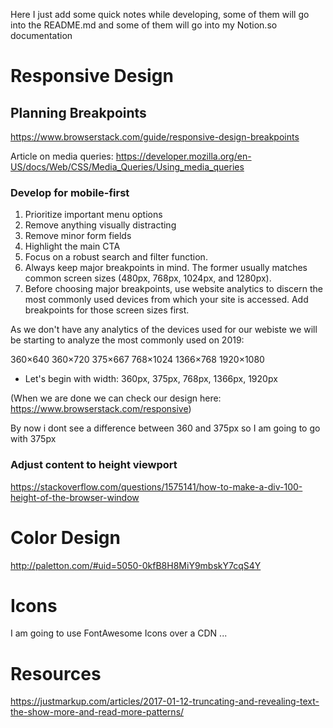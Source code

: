 Here I just add some quick notes while developing, some of them will go into the README.md and some of them will go into my Notion.so documentation

# Responsive Design

## Planning Breakpoints

https://www.browserstack.com/guide/responsive-design-breakpoints

Article on media queries: https://developer.mozilla.org/en-US/docs/Web/CSS/Media_Queries/Using_media_queries

### Develop for mobile-first

1. Prioritize important menu options
2. Remove anything visually distracting
3. Remove minor form fields
4. Highlight the main CTA
5. Focus on a robust search and filter function.
6. Always keep major breakpoints in mind. The former usually matches common screen sizes (480px, 768px, 1024px, and 1280px).
7. Before choosing major breakpoints, use website analytics to discern the most commonly used devices from which your site is accessed. Add breakpoints for those screen sizes first.

As we don't have any analytics of the devices used for our webiste we will be starting to analyze the most commonly used on 2019:

360×640
360×720
375×667
768×1024
1366×768
1920×1080

- Let's begin with width: 360px, 375px, 768px, 1366px, 1920px

(When we are done we can check our design here: https://www.browserstack.com/responsive)

By now i dont see a difference between 360 and 375px so I am going to go with 375px

### Adjust content to height viewport

https://stackoverflow.com/questions/1575141/how-to-make-a-div-100-height-of-the-browser-window

# Color Design

http://paletton.com/#uid=5050-0kfB8H8MiY9mbskY7cqS4Y

# Icons

I am going to use FontAwesome Icons over a CDN ...

# Resources

https://justmarkup.com/articles/2017-01-12-truncating-and-revealing-text-the-show-more-and-read-more-patterns/
